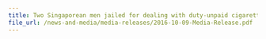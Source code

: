 ```yaml
---
title: Two Singaporean men jailed for dealing with duty-unpaid cigarettes
file_url: /news-and-media/media-releases/2016-10-09-Media-Release.pdf
---
```

